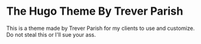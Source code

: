# The Hugo Theme By Trever Parish

This is a theme made by Trever Parish for my clients to use and customize. Do not steal this or I'll sue your ass.
